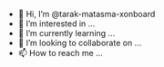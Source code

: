 - 👋 Hi, I’m @tarak-matasma-xonboard
- 👀 I’m interested in ...
- 🌱 I’m currently learning ...
- 💞️ I’m looking to collaborate on ...
- 📫 How to reach me ...

<!---
tarak-matasma-xonboard/tarak-matasma-xonboard is a ✨ special ✨ repository because its `README.md` (this file) appears on your GitHub profile.
You can click the Preview link to take a look at your changes.
--->
